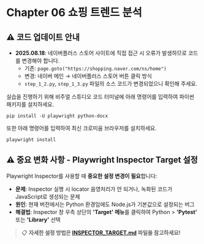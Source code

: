 # Chapter 06 쇼핑 트렌드 분석

## ⚠️ 코드 업데이트 안내
- **2025.08.18**: 네이버플러스 스토어 사이트에 직접 접근 시 오류가 발생하므로 코드를 변경해야 합니다.
  - 기존: `page.goto("https://shopping.naver.com/ns/home")`
  - 변경: 네이버 메인 → 네이버플러스 스토어 버튼 클릭 방식
  - `step_1_2.py`, `step_1_3.py` 파일의 소스 코드가 변경되었으니 확인해 주세요.

실습을 진행하기 위해 비주얼 스튜디오 코드 터미널에 아래 명령어를 입력하여 파이썬 패키지를 설치하세요.

```shell
pip install -U playwright python-docx
```

또한 아래 명령어를 입력하여 최신 크로미움 브라우저를 설치하세요.

```shell
playwright install
```

## ⚠️ 중요 변화 사항 - Playwright Inspector Target 설정

Playwright Inspector를 사용할 때 **중요한 설정 변경이 필요**합니다:

- **문제**: Inspector 실행 시 locator 음영처리가 안 되거나, 녹화된 코드가 JavaScript로 생성되는 문제
- **원인**: 현재 버전에서는 Python 환경임에도 Node.js가 기본값으로 설정되는 버그
- **해결법**: Inspector 창 우측 상단의 **'Target' 메뉴**를 클릭하여 Python > **'Pytest'** 또는 **'Library'** 선택

> 📋 **자세한 설정 방법은 [INSPECTOR_TARGET.md](../INSPECTOR_TARGET.md) 파일을 참고하세요!**